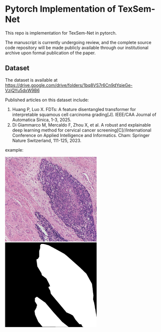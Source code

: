 # Pytorch Implementation of TexSem-Net

This repo is implementation for TexSem-Net in pytorch.

The manuscript is currently undergoing review, and the complete source code repository will be made publicly available through our institutional archive upon formal publication of the paper.

## Dataset
The dataset is available at https://drive.google.com/drive/folders/1bq8VS7r6Cn9dYqieGe-VzjQYu5dxW9B6

Published articles on this dataset include:
1) Huang P, Luo X. FDTs: A feature disentangled transformer for interpretable squamous cell carcinoma grading[J]. IEEE/CAA Journal of Automatica Sinica, 1-3, 2025.
2) Di Giammarco M, Mercaldo F, Zhou X, et al. A robust and explainable deep learning method for cervical cancer screening[C]//International Conference on Applied Intelligence and Informatics. Cham: Springer Nature Switzerland, 111-125, 2023.

example:

<img src="example/image.png" alt="Image" width="300" height="auto"> <img src="example/mask.png" alt="mask" width="300" height="auto">



